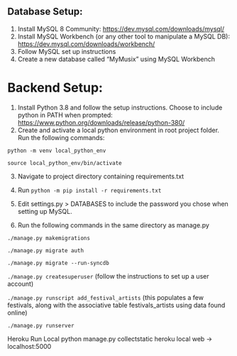 ## Database Setup:
1. Install MySQL 8 Community: https://dev.mysql.com/downloads/mysql/
2. Install MySQL Workbench (or any other tool to manipulate a MySQL DB): https://dev.mysql.com/downloads/workbench/
3. Follow MySQL set up instructions
4. Create a new database called “MyMusix” using MySQL Workbench


# Backend Setup:
1. Install Python 3.8 and follow the setup instructions.  Choose to include python in PATH when prompted: https://www.python.org/downloads/release/python-380/
2. Create and activate a local python environment in root project folder. Run the following commands:

`python -m venv local_python_env`

`source local_python_env/bin/activate`

3. Navigate to project directory containing requirements.txt
4. Run `python -m pip install -r requirements.txt`

5. Edit settings.py > DATABASES to include the password you chose when setting up MySQL.
6. Run the following commands in the same directory as manage.py

`./manage.py makemigrations`

`./manage.py migrate auth`

`./manage.py migrate --run-syncdb`

`./manage.py createsuperuser` (follow the instructions to set up a user account)

`./manage.py runscript add_festival_artists` (this populates a few festivals, along with the associative table festivals_artists using data found online)

`./manage.py runserver`

Heroku Run Local
python manage.py collectstatic
heroku local web
-> localhost:5000
